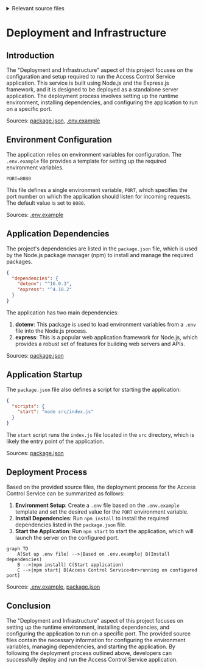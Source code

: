 <details>
<summary>Relevant source files</summary>

The following files were used as context for generating this wiki page:

- [.env.example](https://github.com/agattani123/access-control-service/blob/main/.env.example)
- [package.json](https://github.com/agattani123/access-control-service/blob/main/package.json)
</details>

# Deployment and Infrastructure

## Introduction

The "Deployment and Infrastructure" aspect of this project focuses on the configuration and setup required to run the Access Control Service application. This service is built using Node.js and the Express.js framework, and it is designed to be deployed as a standalone server application. The deployment process involves setting up the runtime environment, installing dependencies, and configuring the application to run on a specific port.

Sources: [package.json](https://github.com/agattani123/access-control-service/blob/main/package.json), [.env.example](https://github.com/agattani123/access-control-service/blob/main/.env.example)

## Environment Configuration

The application relies on environment variables for configuration. The `.env.example` file provides a template for setting up the required environment variables.

```
PORT=8080
```

This file defines a single environment variable, `PORT`, which specifies the port number on which the application should listen for incoming requests. The default value is set to `8080`.

Sources: [.env.example](https://github.com/agattani123/access-control-service/blob/main/.env.example)

## Application Dependencies

The project's dependencies are listed in the `package.json` file, which is used by the Node.js package manager (npm) to install and manage the required packages.

```json
{
  "dependencies": {
    "dotenv": "^16.0.3",
    "express": "^4.18.2"
  }
}
```

The application has two main dependencies:

1. **dotenv**: This package is used to load environment variables from a `.env` file into the Node.js process.
2. **express**: This is a popular web application framework for Node.js, which provides a robust set of features for building web servers and APIs.

Sources: [package.json](https://github.com/agattani123/access-control-service/blob/main/package.json)

## Application Startup

The `package.json` file also defines a script for starting the application:

```json
{
  "scripts": {
    "start": "node src/index.js"
  }
}
```

The `start` script runs the `index.js` file located in the `src` directory, which is likely the entry point of the application.

Sources: [package.json](https://github.com/agattani123/access-control-service/blob/main/package.json)

## Deployment Process

Based on the provided source files, the deployment process for the Access Control Service can be summarized as follows:

1. **Environment Setup**: Create a `.env` file based on the `.env.example` template and set the desired value for the `PORT` environment variable.
2. **Install Dependencies**: Run `npm install` to install the required dependencies listed in the `package.json` file.
3. **Start the Application**: Run `npm start` to start the application, which will launch the server on the configured port.

```mermaid
graph TD
    A[Set up .env file] -->|Based on .env.example| B(Install dependencies)
    B -->|npm install| C(Start application)
    C -->|npm start| D[Access Control Service<br>running on configured port]
```

Sources: [.env.example](https://github.com/agattani123/access-control-service/blob/main/.env.example), [package.json](https://github.com/agattani123/access-control-service/blob/main/package.json)

## Conclusion

The "Deployment and Infrastructure" aspect of this project focuses on setting up the runtime environment, installing dependencies, and configuring the application to run on a specific port. The provided source files contain the necessary information for configuring the environment variables, managing dependencies, and starting the application. By following the deployment process outlined above, developers can successfully deploy and run the Access Control Service application.